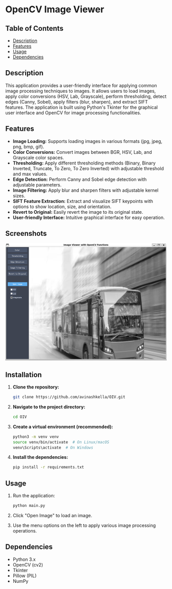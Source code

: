 # OpenCV Image Viewer

## Table of Contents

- [Description](#description)
- [Features](#features)
- [Usage](#usage)
- [Dependencies](#dependencies)

## Description

This application provides a user-friendly interface for applying common image processing techniques to images. It allows users to load images, apply color conversions (HSV, Lab, Grayscale), perform thresholding, detect edges (Canny, Sobel), apply filters (blur, sharpen), and extract SIFT features. The application is built using Python's Tkinter for the graphical user interface and OpenCV for image processing functionalities.

## Features

- **Image Loading:** Supports loading images in various formats (jpg, jpeg, png, bmp, gif).
- **Color Conversions:** Convert images between BGR, HSV, Lab, and Grayscale color spaces.
- **Thresholding:** Apply different thresholding methods (Binary, Binary Inverted, Truncate, To Zero, To Zero Inverted) with adjustable threshold and max values.
- **Edge Detection:** Perform Canny and Sobel edge detection with adjustable parameters.
- **Image Filtering:** Apply blur and sharpen filters with adjustable kernel sizes.
- **SIFT Feature Extraction:** Extract and visualize SIFT keypoints with options to show location, size, and orientation.
- **Revert to Original:** Easily revert the image to its original state.
- **User-friendly Interface:** Intuitive graphical interface for easy operation.

## Screenshots

![Screenshot 1](sampleImage/myapp.png)

## Installation

1.  **Clone the repository:**

    ```bash
    git clone https://github.com/avinashkella/OIV.git
    ```

2.  **Navigate to the project directory:**

    ```bash
    cd OIV
    ```

3.  **Create a virtual environment (recommended):**

    ```bash
    python3 -m venv venv
    source venv/bin/activate  # On Linux/macOS
    venv\Scripts\activate  # On Windows
    ```

4.  **Install the dependencies:**

    ```bash
    pip install -r requirements.txt
    ```

## Usage

1.  Run the application:

    ```bash
    python main.py
    ```

2.  Click "Open Image" to load an image.
3.  Use the menu options on the left to apply various image processing operations.

## Dependencies

-   Python 3.x
-   OpenCV (cv2)
-   Tkinter
-   Pillow (PIL)
-   NumPy

